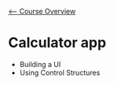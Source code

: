 [<-- Course Overview](../../1-Overview/overview.md)
# Calculator app
* Building a UI
* Using Control Structures